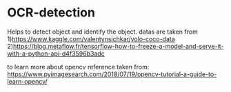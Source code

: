 # OCR-detection
Helps to detect object and identify the object.
datas are taken from
1)https://www.kaggle.com/valentynsichkar/yolo-coco-data
2)https://blog.metaflow.fr/tensorflow-how-to-freeze-a-model-and-serve-it-with-a-python-api-d4f3596b3adc

to learn more about opencv reference taken from:
https://www.pyimagesearch.com/2018/07/19/opencv-tutorial-a-guide-to-learn-opencv/
